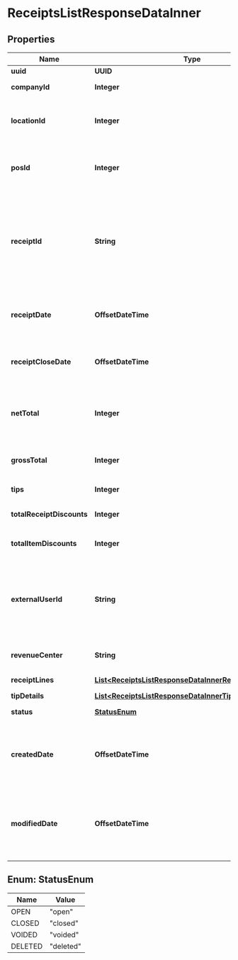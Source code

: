 

# ReceiptsListResponseDataInner


## Properties

| Name | Type | Description | Notes |
|------------ | ------------- | ------------- | -------------|
|**uuid** | **UUID** |  |  [optional] |
|**companyId** | **Integer** | The id of the company |  [optional] |
|**locationId** | **Integer** | The id of the location where this receipt was created |  |
|**posId** | **Integer** | The ID of the POS system that generated the receipt |  [optional] |
|**receiptId** | **String** | ID available to the client in the POS UI. Be it a GUID, a receipt number, a composite of date and ID and terminal, etc |  |
|**receiptDate** | **OffsetDateTime** | ISO8601 date and time in UTC when receipt was created |  [optional] |
|**receiptCloseDate** | **OffsetDateTime** | ISO8601 date and time in UTC when receipt was closed |  [optional] |
|**netTotal** | **Integer** | Net total of the receipt in cents, pre tax, post-discounts, pre tips |  |
|**grossTotal** | **Integer** | Gross total of the receipt in cents |  [optional] |
|**tips** | **Integer** | Total tips in cents |  [optional] |
|**totalReceiptDiscounts** | **Integer** | Total receipt discounts in cents |  [optional] |
|**totalItemDiscounts** | **Integer** | Item discounts in cents |  [optional] |
|**externalUserId** | **String** | ID available to the client in the POS UI. Representing the user responsible for creation of receipt. |  [optional] |
|**revenueCenter** | **String** | ID of the revenue center |  [optional] |
|**receiptLines** | [**List&lt;ReceiptsListResponseDataInnerReceiptLinesInner&gt;**](ReceiptsListResponseDataInnerReceiptLinesInner.md) | Receipt line items |  [optional] |
|**tipDetails** | [**List&lt;ReceiptsListResponseDataInnerTipDetailsInner&gt;**](ReceiptsListResponseDataInnerTipDetailsInner.md) | Tip line items |  [optional] |
|**status** | [**StatusEnum**](#StatusEnum) | Status of the receipt |  [optional] |
|**createdDate** | **OffsetDateTime** | ISO8601 date and time in UTC when receipt was created in 7shifts system |  [optional] |
|**modifiedDate** | **OffsetDateTime** | ISO8601 date and time in UTC when receipt was last updated in 7shifts system |  [optional] |



## Enum: StatusEnum

| Name | Value |
|---- | -----|
| OPEN | &quot;open&quot; |
| CLOSED | &quot;closed&quot; |
| VOIDED | &quot;voided&quot; |
| DELETED | &quot;deleted&quot; |



